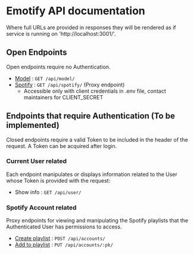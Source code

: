 # Emotify API documentation

Where full URLs are provided in responses they will be rendered as if service
is running on 'http://localhost:3001/'.

## Open Endpoints

Open endpoints require no Authentication.

* [Model](model.md) : `GET /api/model/`
* [Spotify](https://developer.spotify.com/documentation/web-api/reference/) : `GET /api/spotify/` (Proxy endpoint)
   * Accessible only with client credentials in .env file, contact maintainers for CLIENT_SECRET

## Endpoints that require Authentication (To be implemented)

Closed endpoints require a valid Token to be included in the header of the
request. A Token can be acquired after login.

### Current User related

Each endpoint manipulates or displays information related to the User whose
Token is provided with the request:

* Show info : `GET /api/user/`

### Spotify Account related 

Proxy endpoints for viewing and manipulating the Spotify playlists that the Authenticated User
has permissions to access.

* [Create playlist](accounts/post.md) : `POST /api/accounts/`
* [Add to playlist](accounts/pk/get.md) : `PUT /api/accounts/:pk/`

